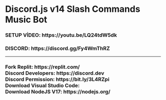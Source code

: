 # Discord.js v14 Slash Commands Music Bot
<h3>SETUP VİDEO: https://youtu.be/LQ24tdW5dk</h3>
<h3>DISCORD: https://discord.gg/Fy4WmThRZ</h3>
<hr>
<h3>
Fork Replit: https://replit.com/<br>
Discord Developers: https://discord.dev<br>
Discord Permission: https://bit.ly/3L4RZpi<br>
Download Visual Studio Code: <br>
Download NodeJS V17: https://nodejs.org/<br>
</h3>
